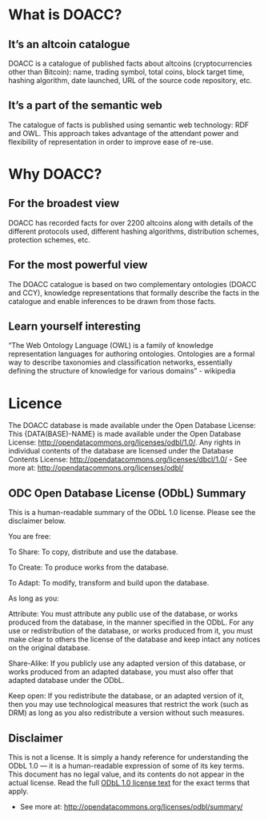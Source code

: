 What is DOACC?
============== 

It’s an altcoin catalogue
-------------------------

DOACC is a catalogue of published facts about altcoins (cryptocurrencies other than Bitcoin): name, trading symbol, total coins, block target time, hashing algorithm, date launched, URL of the source code repository, etc.

It’s a part of the semantic web
-------------------------------

The catalogue of facts is published using semantic web technology: RDF and OWL. This approach takes advantage of the attendant power and flexibility of representation in order to improve ease of re-use.
 
Why DOACC?
========== 

For the broadest view
---------------------

DOACC has recorded facts for over 2200 altcoins along with details of the different protocols used, different hashing algorithms, distribution schemes, protection schemes, etc.

For the most powerful view
--------------------------

The DOACC catalogue is based on two complementary ontologies (DOACC and CCY), knowledge representations that formally describe the facts in the catalogue and enable inferences to be drawn from those facts.
 
 
Learn yourself interesting
--------------------------

“The Web Ontology Language (OWL) is a family of knowledge representation languages for authoring ontologies. Ontologies are a formal way to describe taxonomies and classification networks, essentially defining the structure of knowledge for various domains” - wikipedia

Licence
=======

The DOACC database is made available under the Open Database License: This {DATA(BASE)-NAME} is made available under the Open Database License: http://opendatacommons.org/licenses/odbl/1.0/. Any rights in individual contents of the database are licensed under the Database Contents License: http://opendatacommons.org/licenses/dbcl/1.0/ - See more at: http://opendatacommons.org/licenses/odbl/

ODC Open Database License (ODbL) Summary
----------------------------------------
This is a human-readable summary of the ODbL 1.0 license. Please see the disclaimer below.

You are free:

To Share: To copy, distribute and use the database.

To Create: To produce works from the database.

To Adapt: To modify, transform and build upon the database.

As long as you:

Attribute: You must attribute any public use of the database, or works produced from the database, in the manner specified in the ODbL. For any use or redistribution of the database, or works produced from it, you must make clear to others the license of the database and keep intact any notices on the original database.

Share-Alike: If you publicly use any adapted version of this database, or works produced from an adapted database, you must also offer that adapted database under the ODbL.

Keep open: If you redistribute the database, or an adapted version of it, then you may use technological measures that restrict the work (such as DRM) as long as you also redistribute a version without such measures.

Disclaimer
----------
This is not a license. It is simply a handy reference for understanding the ODbL 1.0 — it is a human-readable expression of some of its key terms. This document has no legal value, and its contents do not appear in the actual license. Read the full [ODbL 1.0 license text](http://www.opendatacommons.org/licenses/odbl/1.0/) for the exact terms that apply.

- See more at: http://opendatacommons.org/licenses/odbl/summary/
